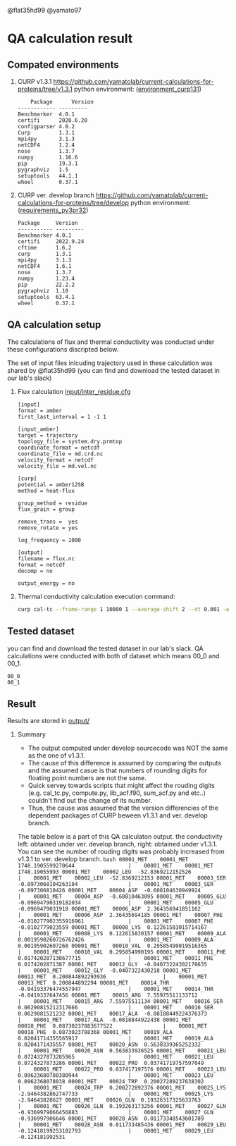 @flat35hd99 @yamato97 

# QA calculation result

## Compated environments

1. CURP v1.3.1 https://github.com/yamatolab/current-calculations-for-proteins/tree/v1.3.1
    python environment: ([environment_curp131](curp131.txt))
    ```
        Package      Version
    ------------ ---------
    Benchmarker  4.0.1
    certifi      2020.6.20
    configparser 4.0.2
    Curp         1.3.1
    mpi4py       3.1.3
    netCDF4      1.2.4
    nose         1.3.7
    numpy        1.16.6
    pip          19.3.1
    pygraphviz   1.5
    setuptools   44.1.1
    wheel        0.37.1
    ```

1. CURP ver. develop branch https://github.com/yamatolab/current-calculations-for-proteins/tree/develop
    python environment: ([requirements_py3pr32](py3pr32.txt))
    ```
    Package     Version
    ----------- ---------
    Benchmarker 4.0.1
    certifi     2022.9.24
    cftime      1.6.2
    curp        1.3.1
    mpi4py      3.1.3
    netCDF4     1.6.1
    nose        1.3.7
    numpy       1.23.4
    pip         22.2.2
    pygraphviz  1.10
    setuptools  63.4.1
    wheel       0.37.1
    ```

## QA calculation setup

The calculations of flux and thermal conductivity was conducted under these configurations discripted below.  

The set of input files inlcuding trajectory used in these calculation was shared by @flat35hd99 (you can find and download the tested dataset in our lab's slack)  

1. Flux calculation
    [input/inter_residue.cfg](input/inter_residue.cfg)
    ```cfg: inter_residue.cfg
    [input]
    format = amber
    first_last_interval = 1 -1 1

    [input_amber]
    target = trajectory
    topology_file = system.dry.prmtop
    coordinate_format = netcdf
    coordinate_file = md.crd.nc
    velocity_format = netcdf
    velocity_file = md.vel.nc

    [curp]
    potential = amber12SB
    method = heat-flux

    group_method = residue
    flux_grain = group

    remove_trans =  yes
    remove_rotate = yes

    log_frequency = 1000

    [output]
    filename = flux.nc
    format = netcdf
    decomp = no

    output_energy = no
    ```

1. Thermal conductivity calculation
    execution command: 
    ```bash
    curp cal-tc --frame-range 1 10000 1 --average-shift 2 --dt 0.001 -a acf.nc -o $outdir/conductivity.dat flux_grp.nc > $outdir/conductivity.log
    ```

## Tested dataset

you can find and download the tested dataset in our lab's slack.
QA calculations were conducted with both of dataset which means 00_0 and 00_1.
```
00_0
00_1
```

## Result
Results are stored in [output/](output/)

1. Summary
    - The output computed under develop sourcecode was NOT the same as the one of v1.3.1.
    - The cause of this difference is assumed by comparing the outputs and the assumed casue is that numbers of rounding digits for floating point numbers are not the same.
    - Quick servey towards scripts that might affect the rouding digits (e.g. cal_tc.py, compute.py, lib_acf.f90, sum_acf.py and etc..) couldn't find out the change of its number.
    - Thus, the cause was assumed that the version differencies of the dependent packages of CURP beween v1.3.1 and ver. develop branch.

    The table below is a part of this QA calculaton output.
    the conductivity left: obtained under ver. develop branch, right: obtained under v1.3.1.  
    You can see the number of rouding digits was probably increased from v1.3.1 to ver. develop branch.
        ```bash
        00001_MET    00001_MET  1748.1905599270644                 |    00001_MET    00001_MET  1748.19055993
        00001_MET    00002_LEU  -52.8369212152526                  |    00001_MET    00002_LEU  -52.8369212153
        00001_MET    00003_SER  -0.8973068104263184                |    00001_MET    00003_SER  -0.897306810426
        00001_MET    00004_ASP  -0.608104630949924                 |    00001_MET    00004_ASP  -0.60810463095
        00001_MET    00005_GLU  -0.09694790319182034               |    00001_MET    00005_GLU  -0.0969479031918
        00001_MET    00006_ASP  2.364356941851162                  |    00001_MET    00006_ASP  2.36435694185
        00001_MET    00007_PHE  -0.010277902355916961              |    00001_MET    00007_PHE  -0.0102779023559
        00001_MET    00008_LYS  0.12261583015714167                |    00001_MET    00008_LYS  0.122615830157
        00001_MET    00009_ALA  0.0019590260726762426              |    00001_MET    00009_ALA  0.00195902607268
        00001_MET    00010_VAL  0.29585499019516365                |    00001_MET    00010_VAL  0.295854990195
        00001_MET    00011_PHE  0.017420287138677715               |    00001_MET    00011_PHE  0.0174202871387
        00001_MET    00012_GLY  -0.04073224302178635               |    00001_MET    00012_GLY  -0.0407322430218
        00001_MET    00013_MET  0.200844892293936                  |    00001_MET    00013_MET  0.200844892294
        00001_MET    00014_THR  -0.04193376474557947               |    00001_MET    00014_THR  -0.0419337647456
        00001_MET    00015_ARG  7.55975511133712                   |    00001_MET    00015_ARG  7.55975511134
        00001_MET    00016_SER  0.06290815212317666                |    00001_MET    00016_SER  0.0629081521232
        00001_MET    00017_ALA  -0.08188449224376373               |    00001_MET    00017_ALA  -0.0818844922438
        00001_MET    00018_PHE  0.08730237883677522                |    00001_MET    00018_PHE  0.0873023788368
        00001_MET    00019_ALA  0.02041714355565917                |    00001_MET    00019_ALA  0.0204171435557
        00001_MET    00020_ASN  0.5638339365252332                 |    00001_MET    00020_ASN  0.563833936525
        00001_MET    00021_LEU  0.0724327873285965                 |    00001_MET    00021_LEU  0.0724327873286
        00001_MET    00022_PRO  0.03741719757597049                |    00001_MET    00022_PRO  0.037417197576
        00001_MET    00023_LEU  0.09623680780380944                |    00001_MET    00023_LEU  0.0962368078038
        00001_MET    00024_TRP  0.20027289237638302                |    00001_MET    00024_TRP  0.200272892376
        00001_MET    00025_LYS  -2.9464382862747733                |    00001_MET    00025_LYS  -2.94643828627
        00001_MET    00026_GLN  0.19326317325633763                |    00001_MET    00026_GLN  0.193263173256
        00001_MET    00027_GLN  -0.9369979066456883                |    00001_MET    00027_GLN  -0.936997906646
        00001_MET    00028_ASN  0.01173348543601789                |    00001_MET    00028_ASN  0.011733485436
        00001_MET    00029_LEU  -0.12418199253102793               |    00001_MET    00029_LEU  -0.124181992531
        ```